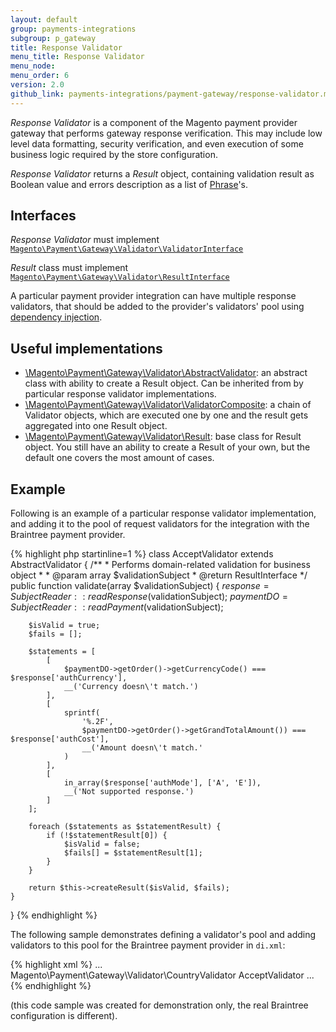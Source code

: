 ```yaml
---
layout: default
group: payments-integrations
subgroup: p_gateway
title: Response Validator
menu_title: Response Validator
menu_node: 
menu_order: 6
version: 2.0
github_link: payments-integrations/payment-gateway/response-validator.md
---
```


*Response Validator* is a component of the Magento payment provider gateway that performs gateway response verification. This may include low level data formatting, security verification, and even execution of some business logic required by the store configuration.

*Response Validator* returns a *Result* object, containing validation result as Boolean value and errors description as a list of [Phrase]({{site.mage2000url}}lib/internal/Magento/Framework/Phrase.php)'s.

## Interfaces
*Response Validator* must implement [`Magento\Payment\Gateway\Validator\ValidatorInterface`]({{site.mage2000url}}app/code/Magento/Payment/Gateway/Validator/ValidatorInterface.php)

*Result* class must implement [`Magento\Payment\Gateway\Validator\ResultInterface`]({{site.mage2000url}}app/code/Magento/Payment/Gateway/Validator/ResultInterface.php)

A particular payment provider integration can have multiple response validators, that should be added to the provider's validators' pool using [dependency injection]({{page.baseurl}}extension-dev-guide/depend-inj.html).


## Useful implementations

* [\Magento\Payment\Gateway\Validator\AbstractValidator]({{site.mage2000url}}app/code/Magento/Payment/Gateway/Validator/AbstractValidator): an abstract class with ability to create a Result object. Can be inherited from by particular response validator implementations. 
* [\Magento\Payment\Gateway\Validator\ValidatorComposite]({{site.mage2000url}}app/code/Magento/Payment/Gateway/Validator/ValidatorComposite): a chain of Validator objects, which are executed one by one and the result gets aggregated into one Result object.
* [\Magento\Payment\Gateway\Validator\Result]({{site.mage2000url}}app/code/Magento/Payment/Gateway/Validator/Result): base class for Result object. You still have an ability to create a Result of your own, but the default one covers the most amount of cases.

## Example

Following is an example of a particular response validator implementation, and adding it to the pool of request validators for the integration with the Braintree payment provider.  

{% highlight php startinline=1 %}
class AcceptValidator extends AbstractValidator
{
    /**
     * Performs domain-related validation for business object
     *
     * @param array $validationSubject
     * @return ResultInterface
     */
    public function validate(array $validationSubject)
    {
        $response = SubjectReader::readResponse($validationSubject);
        $paymentDO = SubjectReader::readPayment($validationSubject);

        $isValid = true;
        $fails = [];

        $statements = [
            [
                $paymentDO->getOrder()->getCurrencyCode() === $response['authCurrency'],
                __('Currency doesn\'t match.')
            ],
            [
                sprintf(
                    '%.2F',
                    $paymentDO->getOrder()->getGrandTotalAmount()) === $response['authCost'],
                    __('Amount doesn\'t match.'
                )
            ],
            [
                in_array($response['authMode'], ['A', 'E']),
                __('Not supported response.')
            ]
        ];

        foreach ($statements as $statementResult) {
            if (!$statementResult[0]) {
                $isValid = false;
                $fails[] = $statementResult[1];
            }
        }

        return $this->createResult($isValid, $fails);
    }
}
{% endhighlight %}


The following sample demonstrates defining a validator's pool and adding validators to this pool for the Braintree payment provider in `di.xml`:
 
{% highlight xml %}
...
<virtualType name="BraintreeValidatorPool" type="Magento\Payment\Gateway\Validator\ValidatorPool">
    <arguments>
        <argument name="validators" xsi:type="array">
            <item name="country" xsi:type="object">Magento\Payment\Gateway\Validator\CountryValidator</item>
            <item name="accept" xsi:type="string">AcceptValidator</item>
        </argument>
    </arguments>
</virtualType>
...
{% endhighlight %}

(this code sample was created for demonstration only, the real Braintree configuration is different).


